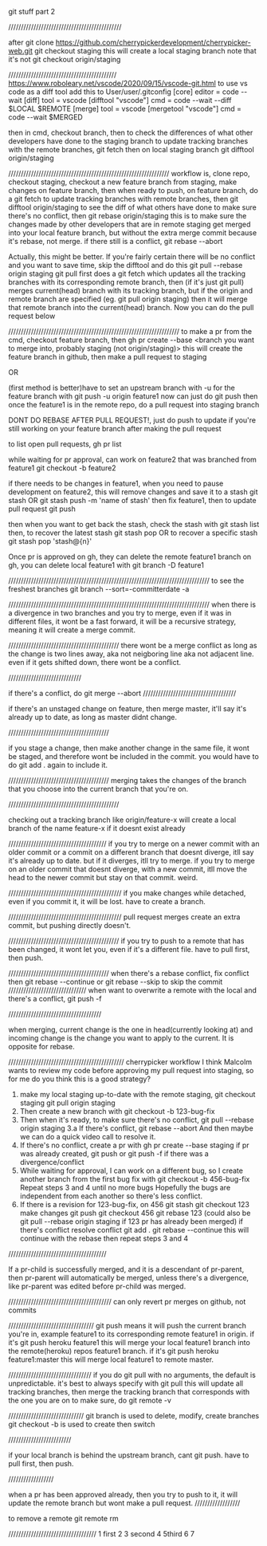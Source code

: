 git stuff part 2

/////////////////////////////////////////////

after
git clone https://github.com/cherrypickerdevelopment/cherrypicker-web.git
git checkout staging
this will create a local staging branch
note that it's not
git checkout origin/staging

///////////////////////////////////////////
https://www.roboleary.net/vscode/2020/09/15/vscode-git.html
to use vs code as a diff tool
add this to User/user/.gitconfig
[core]
editor = code --wait
[diff]
tool = vscode
[difftool "vscode"]
cmd = code --wait --diff $LOCAL $REMOTE
[merge]
tool = vscode
[mergetool "vscode"]
cmd = code --wait $MERGED

then in cmd, checkout branch, then to check the differences of what other developers have done to the staging branch
to update tracking branches with the remote branches,
git fetch
then on local staging branch
git difftool origin/staging

////////////////////////////////////////////////////////////////
workflow is, clone repo, checkout staging, checkout a new feature branch from staging, make changes on feature branch, then when ready to push, on feature branch, do a
git fetch
to update tracking branches with remote branches, then
git difftool origin/staging
to see the diff of what others have done to make sure there's no conflict, then
git rebase origin/staging
this is to make sure the changes made by other developers that are in remote staging get merged into your local feature branch, but without the extra merge commit because it's rebase, not merge. if there still is a conflict,
git rebase --abort

Actually, this might be better. If you're fairly certain there will be no conflict and you want to save time, skip the difftool and do this
git pull --rebase origin staging
git pull first does a git fetch which updates all the tracking branches with its corresponding remote branch, then (if it's just git pull) merges current(head) branch with its tracking branch, but if the origin and remote branch are specified (eg. git pull origin staging) then it will merge that remote branch into the current(head) branch.
Now you can do the pull request below

////////////////////////////////////////////////////////////////////
to make a pr from the cmd, checkout feature branch, then
gh pr create --base <branch you want to merge into, probably staging (not origin/staging)>
this will create the feature branch in github, then make a pull request to staging

OR

(first method is better)have to set an upstream branch with -u for the feature branch with
git push -u origin feature1
now can just do
git push
then once the feature1 is in the remote repo, do a pull request into staging branch

DONT DO REBASE AFTER PULL REQUEST!, just do push to update if you're still working on your feature branch after making the pull request

to list open pull requests,
gh pr list

while waiting for pr approval, can work on feature2 that was branched from feature1
git checkout -b feature2

if there needs to be changes in feature1, when you need to pause development on feature2, this will remove changes and save it to a stash
git stash
OR
git stash push -m 'name of stash'
then fix feature1, then to update pull request
git push

then when you want to get back the stash, check the stash with
git stash list
then, to recover the latest stash
git stash pop
OR to recover a specific stash
git stash pop 'stash@{n}'

Once pr is approved on gh, they can delete the remote feature1 branch on gh, you can delete local feature1 with
git branch -D feature1

////////////////////////////////////////////////////////////////////////////////
to see the freshest branches
git branch --sort=-committerdate -a

////////////////////////////////////////////////////////////////////////////////
when there is a divergence in two branches and you try to merge, even if it was in different files, it wont be a fast forward, it will be a recursive strategy, meaning it will create a merge commit.

////////////////////////////////////////////
there wont be a merge conflict as long as the change is two lines away, aka not neigboring line aka not adjacent line.
even if it gets shifted down, there wont be a conflict.

/////////////////////////////

if there's a conflict, do
git merge --abort
/////////////////////////////////////

if there's an unstaged change on feature, then merge master, it'll say it's already up to date, as long as master didnt change.

////////////////////////////////////////

if you stage a change, then make another change in the same file, it wont be staged, and therefore wont be included in the commit. you would have to do git add . again to include it.

////////////////////////////////////////
merging takes the changes of the branch that you choose into the current branch that you're on.

////////////////////////////////////////////

checking out a tracking branch like origin/feature-x will create a local branch of the name feature-x if it doesnt exist already

///////////////////////////////////////
if you try to merge on a newer commit with an older commit or a commit on a different branch that doesnt diverge, itll say it's already up to date. but if it diverges, itll try to merge.
if you try to merge on an older commit that doesnt diverge, with a new commit, itll move the head to the newer commit but stay on that commit. weird.

/////////////////////////////////////////////
if you make changes while detached, even if you commit it, it will be lost. have to create a branch.

/////////////////////////////////////////////
pull request merges create an extra commit, but pushing directly doesn't.

////////////////////////////////////////////
if you try to push to a remote that has been changed, it wont let you, even if it's a different file. have to pull first, then push.

////////////////////////////////////////
when there's a rebase conflict, fix conflict then
git rebase --continue
or
git rebase --skip
to skip the commit
///////////////////////////////
when want to overwrite a remote with the local and there's a conflict,
git push -f

/////////////////////////////////////

when merging, current change is the one in head(currently looking at) and incoming change is the change you want to apply to the current. It is opposite for rebase.

//////////////////////////////////////////////
cherrypicker workflow
I think Malcolm wants to review my code before approving my pull request into staging, so for me do you think this is a good strategy?

1. make my local staging up-to-date with the remote staging,
   git checkout staging
   git pull origin staging
2. Then create a new branch with
   git checkout -b 123-bug-fix
3. Then when it's ready, to make sure there's no conflict,
   git pull --rebase origin staging
   3.a If there's conflict,
   git rebase --abort
   And then maybe we can do a quick video call to resolve it.
4. If there's no conflict, create a pr with
   gh pr create --base staging
   if pr was already created,
   git push
   or git push -f if there was a divergence/conflict
5. While waiting for approval, I can work on a different bug, so I create another branch from the first bug fix with
   git checkout -b 456-bug-fix
   Repeat steps 3 and 4 until no more bugs
   Hopefully the bugs are independent from each another so there's less conflict.
6. If there is a revision for 123-bug-fix, on 456
   git stash
   git checkout 123
   make changes
   git push
   git checkout 456
   git rebase 123 (could also be git pull --rebase origin staging if 123 pr has already been merged)
   if there's conflict
   resolve conflict
   git add .
   git rebase --continue
   this will continue with the rebase
   then repeat steps 3 and 4

///////////////////////////////////////

If a pr-child is successfully merged, and it is a descendant of pr-parent, then pr-parent will automatically be merged, unless there's a divergence, like pr-parent was edited before pr-child was merged.

/////////////////////////////////////////
can only revert pr merges on github, not commits

//////////////////////////////////
git push
means it will push the current branch you're in, example feature1 to its corresponding remote feature1 in origin.
if it's
git push heroku feature1
this will merge your local feature1 branch into the remote(heroku) repos feature1 branch.
if it's
git push heroku feature1:master
this will merge local feature1 to remote master.

/////////////////////////////////
if you do
git pull
with no arguments, the default is unpredictable.
it's best to always specify with
git pull <remote name or url> <branch name>
this will update all tracking branches, then merge the tracking branch that corresponds with the one you are on
to make sure, do
git remote -v

//////////////////////////////
git branch
is used to delete, modify, create branches
git checkout -b
is used to create then switch

/////////////////////////

if your local branch is behind the upstream branch, cant git push. have to pull first, then push.

//////////////////

when a pr has been approved already, then you try to push to it, it will update the remote branch but wont make a pull request.
//////////////////

to remove a remote
git remote rm <remote-name>

///////////////////////////////////
1 first
2
3 second
4
5third
6
7

